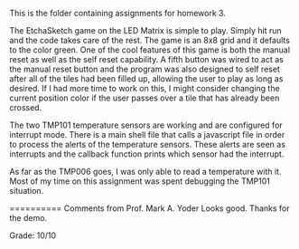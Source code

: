 This is the folder containing assignments for homework 3.

The EtchaSketch game on the LED Matrix is simple to play. Simply hit run
and the code takes care of the rest. The game is an 8x8 grid and it defaults
to the color green. One of the cool features of this game is both the manual
reset as well as the self reset capability. A fifth button was wired to act
as the manual reset button and the program was also designed to self reset
after all of the tiles had been filled up, allowing the user to play as long
as desired. If I had more time to work on this, I might consider
changing the current position color if the user passes over a tile that has
already been crossed. 

The two TMP101 temperature sensors are working and are configured for 
interrupt mode. There is a main shell file that calls a javascript file
in order to process the alerts of the temperature sensors. These alerts
are seen as interrupts and the callback function prints which sensor
had the interrupt.

As far as the TMP006 goes, I was only able to read a temperature with
it. Most of my time on this assignment was spent debugging the TMP101
situation.

==========
Comments from Prof. Mark A. Yoder
Looks good.  Thanks for the demo.

Grade:  10/10
